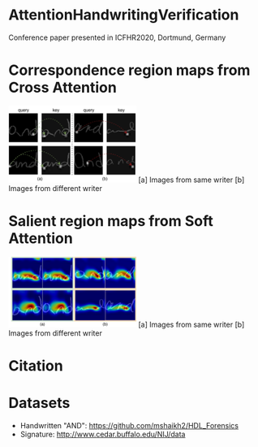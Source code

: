# AttentionHandwritingVerification
Conference paper presented in ICFHR2020, Dortmund, Germany

# Correspondence region maps from Cross Attention
<img alt="corrrespondence maps" src="/figures/keypoints.png" width="50%"/>
[a] Images from same writer
[b] Images from different writer

# Salient region maps from Soft Attention
<img alt="saliency maps" src="/figures/saliency.png" width="50%"/>
[a] Images from same writer
[b] Images from different writer


# Citation

# Datasets
- Handwritten "AND": https://github.com/mshaikh2/HDL_Forensics
- Signature: http://www.cedar.buffalo.edu/NIJ/data
